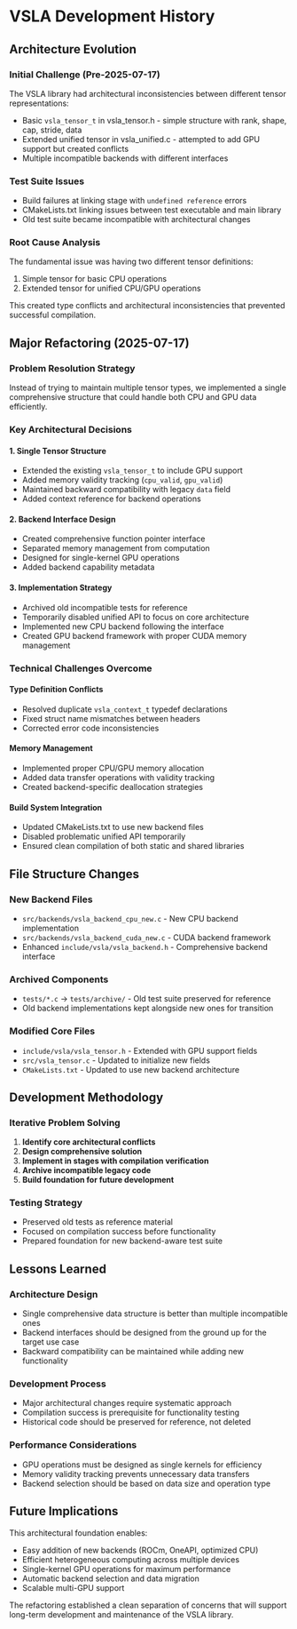 # VSLA Development History

## Architecture Evolution

### Initial Challenge (Pre-2025-07-17)
The VSLA library had architectural inconsistencies between different tensor representations:
- Basic `vsla_tensor_t` in vsla_tensor.h - simple structure with rank, shape, cap, stride, data
- Extended unified tensor in vsla_unified.c - attempted to add GPU support but created conflicts
- Multiple incompatible backends with different interfaces

### Test Suite Issues
- Build failures at linking stage with `undefined reference` errors
- CMakeLists.txt linking issues between test executable and main library
- Old test suite became incompatible with architectural changes

### Root Cause Analysis
The fundamental issue was having two different tensor definitions:
1. Simple tensor for basic CPU operations
2. Extended tensor for unified CPU/GPU operations

This created type conflicts and architectural inconsistencies that prevented successful compilation.

## Major Refactoring (2025-07-17)

### Problem Resolution Strategy
Instead of trying to maintain multiple tensor types, we implemented a single comprehensive structure that could handle both CPU and GPU data efficiently.

### Key Architectural Decisions

#### 1. Single Tensor Structure
- Extended the existing `vsla_tensor_t` to include GPU support
- Added memory validity tracking (`cpu_valid`, `gpu_valid`)
- Maintained backward compatibility with legacy `data` field
- Added context reference for backend operations

#### 2. Backend Interface Design
- Created comprehensive function pointer interface
- Separated memory management from computation
- Designed for single-kernel GPU operations
- Added backend capability metadata

#### 3. Implementation Strategy
- Archived old incompatible tests for reference
- Temporarily disabled unified API to focus on core architecture
- Implemented new CPU backend following the interface
- Created GPU backend framework with proper CUDA memory management

### Technical Challenges Overcome

#### Type Definition Conflicts
- Resolved duplicate `vsla_context_t` typedef declarations
- Fixed struct name mismatches between headers
- Corrected error code inconsistencies

#### Memory Management
- Implemented proper CPU/GPU memory allocation
- Added data transfer operations with validity tracking
- Created backend-specific deallocation strategies

#### Build System Integration
- Updated CMakeLists.txt to use new backend files
- Disabled problematic unified API temporarily
- Ensured clean compilation of both static and shared libraries

## File Structure Changes

### New Backend Files
- `src/backends/vsla_backend_cpu_new.c` - New CPU backend implementation
- `src/backends/vsla_backend_cuda_new.c` - CUDA backend framework
- Enhanced `include/vsla/vsla_backend.h` - Comprehensive backend interface

### Archived Components
- `tests/*.c` → `tests/archive/` - Old test suite preserved for reference
- Old backend implementations kept alongside new ones for transition

### Modified Core Files
- `include/vsla/vsla_tensor.h` - Extended with GPU support fields
- `src/vsla_tensor.c` - Updated to initialize new fields
- `CMakeLists.txt` - Updated to use new backend architecture

## Development Methodology

### Iterative Problem Solving
1. **Identify core architectural conflicts**
2. **Design comprehensive solution**
3. **Implement in stages with compilation verification**
4. **Archive incompatible legacy code**
5. **Build foundation for future development**

### Testing Strategy
- Preserved old tests as reference material
- Focused on compilation success before functionality
- Prepared foundation for new backend-aware test suite

## Lessons Learned

### Architecture Design
- Single comprehensive data structure is better than multiple incompatible ones
- Backend interfaces should be designed from the ground up for the target use case
- Backward compatibility can be maintained while adding new functionality

### Development Process
- Major architectural changes require systematic approach
- Compilation success is prerequisite for functionality testing
- Historical code should be preserved for reference, not deleted

### Performance Considerations
- GPU operations must be designed as single kernels for efficiency
- Memory validity tracking prevents unnecessary data transfers
- Backend selection should be based on data size and operation type

## Future Implications

This architectural foundation enables:
- Easy addition of new backends (ROCm, OneAPI, optimized CPU)
- Efficient heterogeneous computing across multiple devices
- Single-kernel GPU operations for maximum performance
- Automatic backend selection and data migration
- Scalable multi-GPU support

The refactoring established a clean separation of concerns that will support long-term development and maintenance of the VSLA library.
